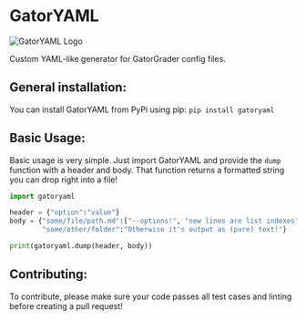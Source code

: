 # GatorYAML

![GatorYAML Logo](https://i.imgur.com/E4masCO.png)

Custom YAML-like generator for GatorGrader config files.

## General installation:

You can install GatorYAML from PyPi using pip:
`pip install gatoryaml`

## Basic Usage:

Basic usage is very simple. Just import GatorYAML and provide the `dump` function with a header and body. That function returns a formatted string you can drop right into a file!
```python
import gatoryaml

header = {"option":"value"}
body = {"some/file/path.md":["--options!", "new lines are list indexes", "all file parameters must be a list"],
        "some/other/folder":"Otherwise it's output as (pure) text!"}

print(gatoryaml.dump(header, body))
```

## Contributing:

To contribute, please make sure your code passes all test cases and linting before creating a pull request!
